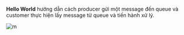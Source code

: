 **Hello World** hướng dẫn cách producer gửi một message đến queue và customer thực hiện lấy message từ queue và tiến hành xử lý.


![m](https://github.com/UocNTh/Thuc_tap_VCCorp/blob/main/RabbitMQ/Images/Screenshot%20from%202023-04-25%2015-59-13.png?raw=true) 


